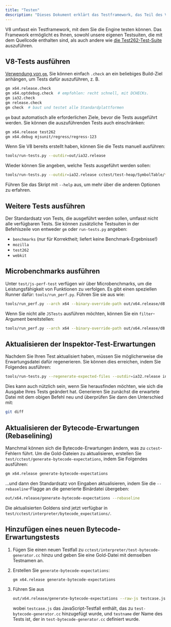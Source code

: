 ```yaml
---
title: "Testen"
description: "Dieses Dokument erklärt das Testframework, das Teil des V8-Repositorys ist."
---
```

V8 umfasst ein Testframework, mit dem Sie die Engine testen können. Das Framework ermöglicht es Ihnen, sowohl unsere eigenen Testsuiten, die mit dem Quellcode enthalten sind, als auch andere wie [die Test262-Test-Suite](https://github.com/tc39/test262) auszuführen.

## V8-Tests ausführen

[Verwendung von `gm`](/docs/build-gn#gm), Sie können einfach `.check` an ein beliebiges Build-Ziel anhängen, um Tests dafür auszuführen, z. B.

```bash
gm x64.release.check
gm x64.optdebug.check  # empfohlen: recht schnell, mit DCHECKs.
gm ia32.check
gm release.check
gm check  # baut und testet alle Standardplattformen
```

`gm` baut automatisch alle erforderlichen Ziele, bevor die Tests ausgeführt werden. Sie können die auszuführenden Tests auch einschränken:

```bash
gm x64.release test262
gm x64.debug mjsunit/regress/regress-123
```

Wenn Sie V8 bereits erstellt haben, können Sie die Tests manuell ausführen:

```bash
tools/run-tests.py --outdir=out/ia32.release
```

Wieder können Sie angeben, welche Tests ausgeführt werden sollen:

```bash
tools/run-tests.py --outdir=ia32.release cctest/test-heap/SymbolTable/* mjsunit/delete-in-eval
```

Führen Sie das Skript mit `--help` aus, um mehr über die anderen Optionen zu erfahren.

## Weitere Tests ausführen

Der Standardsatz von Tests, die ausgeführt werden sollen, umfasst nicht alle verfügbaren Tests. Sie können zusätzliche Testsuiten in der Befehlszeile von entweder `gm` oder `run-tests.py` angeben:

- `benchmarks` (nur für Korrektheit; liefert keine Benchmark-Ergebnisse!)
- `mozilla`
- `test262`
- `webkit`

## Microbenchmarks ausführen

Unter `test/js-perf-test` verfügen wir über Microbenchmarks, um die Leistungsfähigkeit von Funktionen zu verfolgen. Es gibt einen speziellen Runner dafür: `tools/run_perf.py`. Führen Sie sie aus wie:

```bash
tools/run_perf.py --arch x64 --binary-override-path out/x64.release/d8 test/js-perf-test/JSTests.json
```

Wenn Sie nicht alle `JSTests` ausführen möchten, können Sie ein `filter`-Argument bereitstellen:

```bash
tools/run_perf.py --arch x64 --binary-override-path out/x64.release/d8 --filter JSTests/TypedArrays test/js-perf-test/JSTests.json
```

## Aktualisieren der Inspektor-Test-Erwartungen

Nachdem Sie Ihren Test aktualisiert haben, müssen Sie möglicherweise die Erwartungsdatei dafür regenerieren. Sie können dies erreichen, indem Sie Folgendes ausführen:

```bash
tools/run-tests.py --regenerate-expected-files --outdir=ia32.release inspector/debugger/set-instrumentation-breakpoint
```

Dies kann auch nützlich sein, wenn Sie herausfinden möchten, wie sich die Ausgabe Ihres Tests geändert hat. Generieren Sie zunächst die erwartete Datei mit dem obigen Befehl neu und überprüfen Sie dann den Unterschied mit:

```bash
git diff
```

## Aktualisieren der Bytecode-Erwartungen (Rebaselining)

Manchmal können sich die Bytecode-Erwartungen ändern, was zu `cctest`-Fehlern führt. Um die Gold-Dateien zu aktualisieren, erstellen Sie `test/cctest/generate-bytecode-expectations`, indem Sie Folgendes ausführen:

```bash
gm x64.release generate-bytecode-expectations
```

…und dann den Standardsatz von Eingaben aktualisieren, indem Sie die `--rebaseline`-Flagge an die generierte Binärdatei übergeben:

```bash
out/x64.release/generate-bytecode-expectations --rebaseline
```

Die aktualisierten Goldens sind jetzt verfügbar in `test/cctest/interpreter/bytecode_expectations/`.

## Hinzufügen eines neuen Bytecode-Erwartungstests

1. Fügen Sie einen neuen Testfall zu `cctest/interpreter/test-bytecode-generator.cc` hinzu und geben Sie eine Gold-Datei mit demselben Testnamen an.

1. Erstellen Sie `generate-bytecode-expectations`:

    ```bash
    gm x64.release generate-bytecode-expectations
    ```

1. Führen Sie aus

    ```bash
    out/x64.release/generate-bytecode-expectations --raw-js testcase.js --output=test/cctest/interpreter/bytecode-expectations/testname.golden
    ```

    wobei `testcase.js` das JavaScript-Testfall enthält, das zu `test-bytecode-generator.cc` hinzugefügt wurde, und `testname` der Name des Tests ist, der in `test-bytecode-generator.cc` definiert wurde.
